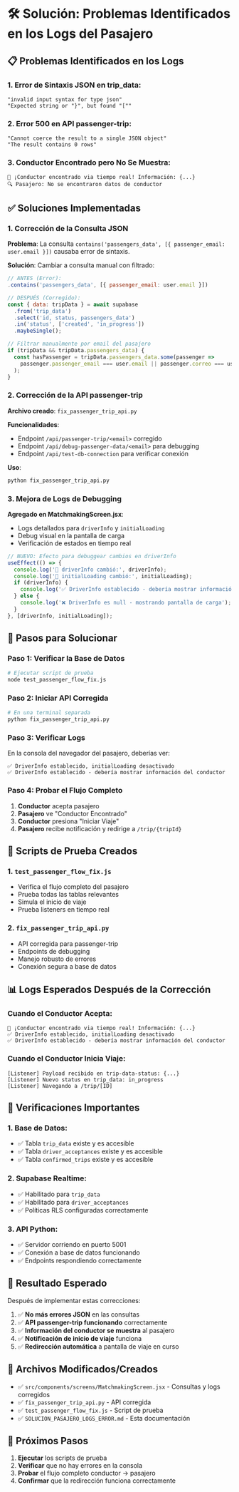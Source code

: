 # 🛠️ Solución: Problemas Identificados en los Logs del Pasajero

## 📋 **Problemas Identificados en los Logs**

### **1. Error de Sintaxis JSON en trip_data:**
```
"invalid input syntax for type json"
"Expected string or "}", but found "[""
```

### **2. Error 500 en API passenger-trip:**
```
"Cannot coerce the result to a single JSON object"
"The result contains 0 rows"
```

### **3. Conductor Encontrado pero No Se Muestra:**
```
🎉 ¡Conductor encontrado via tiempo real! Información: {...}
🔍 Pasajero: No se encontraron datos de conductor
```

## ✅ **Soluciones Implementadas**

### **1. Corrección de la Consulta JSON**

**Problema**: La consulta `contains('passengers_data', [{ passenger_email: user.email }])` causaba error de sintaxis.

**Solución**: Cambiar a consulta manual con filtrado:

```javascript
// ANTES (Error):
.contains('passengers_data', [{ passenger_email: user.email }])

// DESPUÉS (Corregido):
const { data: tripData } = await supabase
  .from('trip_data')
  .select('id, status, passengers_data')
  .in('status', ['created', 'in_progress'])
  .maybeSingle();

// Filtrar manualmente por email del pasajero
if (tripData && tripData.passengers_data) {
  const hasPassenger = tripData.passengers_data.some(passenger => 
    passenger.passenger_email === user.email || passenger.correo === user.email
  );
}
```

### **2. Corrección de la API passenger-trip**

**Archivo creado**: `fix_passenger_trip_api.py`

**Funcionalidades**:
- Endpoint `/api/passenger-trip/<email>` corregido
- Endpoint `/api/debug-passenger-data/<email>` para debugging
- Endpoint `/api/test-db-connection` para verificar conexión

**Uso**:
```bash
python fix_passenger_trip_api.py
```

### **3. Mejora de Logs de Debugging**

**Agregado en MatchmakingScreen.jsx**:
- Logs detallados para `driverInfo` y `initialLoading`
- Debug visual en la pantalla de carga
- Verificación de estados en tiempo real

```javascript
// NUEVO: Efecto para debuggear cambios en driverInfo
useEffect(() => {
  console.log('🔄 driverInfo cambió:', driverInfo);
  console.log('🔄 initialLoading cambió:', initialLoading);
  if (driverInfo) {
    console.log('✅ DriverInfo establecido - debería mostrar información del conductor');
  } else {
    console.log('❌ DriverInfo es null - mostrando pantalla de carga');
  }
}, [driverInfo, initialLoading]);
```

## 🔧 **Pasos para Solucionar**

### **Paso 1: Verificar la Base de Datos**

```bash
# Ejecutar script de prueba
node test_passenger_flow_fix.js
```

### **Paso 2: Iniciar API Corregida**

```bash
# En una terminal separada
python fix_passenger_trip_api.py
```

### **Paso 3: Verificar Logs**

En la consola del navegador del pasajero, deberías ver:

```
✅ DriverInfo establecido, initialLoading desactivado
✅ DriverInfo establecido - debería mostrar información del conductor
```

### **Paso 4: Probar el Flujo Completo**

1. **Conductor** acepta pasajero
2. **Pasajero** ve "Conductor Encontrado"
3. **Conductor** presiona "Iniciar Viaje"
4. **Pasajero** recibe notificación y redirige a `/trip/{tripId}`

## 🧪 **Scripts de Prueba Creados**

### **1. `test_passenger_flow_fix.js`**
- Verifica el flujo completo del pasajero
- Prueba todas las tablas relevantes
- Simula el inicio de viaje
- Prueba listeners en tiempo real

### **2. `fix_passenger_trip_api.py`**
- API corregida para passenger-trip
- Endpoints de debugging
- Manejo robusto de errores
- Conexión segura a base de datos

## 📊 **Logs Esperados Después de la Corrección**

### **Cuando el Conductor Acepta:**
```
🎉 ¡Conductor encontrado via tiempo real! Información: {...}
✅ DriverInfo establecido, initialLoading desactivado
✅ DriverInfo establecido - debería mostrar información del conductor
```

### **Cuando el Conductor Inicia Viaje:**
```
[Listener] Payload recibido en trip-data-status: {...}
[Listener] Nuevo status en trip_data: in_progress
[Listener] Navegando a /trip/[ID]
```

## 🚨 **Verificaciones Importantes**

### **1. Base de Datos:**
- ✅ Tabla `trip_data` existe y es accesible
- ✅ Tabla `driver_acceptances` existe y es accesible
- ✅ Tabla `confirmed_trips` existe y es accesible

### **2. Supabase Realtime:**
- ✅ Habilitado para `trip_data`
- ✅ Habilitado para `driver_acceptances`
- ✅ Políticas RLS configuradas correctamente

### **3. API Python:**
- ✅ Servidor corriendo en puerto 5001
- ✅ Conexión a base de datos funcionando
- ✅ Endpoints respondiendo correctamente

## 🎯 **Resultado Esperado**

Después de implementar estas correcciones:

1. ✅ **No más errores JSON** en las consultas
2. ✅ **API passenger-trip funcionando** correctamente
3. ✅ **Información del conductor se muestra** al pasajero
4. ✅ **Notificación de inicio de viaje** funciona
5. ✅ **Redirección automática** a pantalla de viaje en curso

## 📁 **Archivos Modificados/Creados**

- ✅ `src/components/screens/MatchmakingScreen.jsx` - Consultas y logs corregidos
- ✅ `fix_passenger_trip_api.py` - API corregida
- ✅ `test_passenger_flow_fix.js` - Script de prueba
- ✅ `SOLUCION_PASAJERO_LOGS_ERROR.md` - Esta documentación

## 🔄 **Próximos Pasos**

1. **Ejecutar** los scripts de prueba
2. **Verificar** que no hay errores en la consola
3. **Probar** el flujo completo conductor → pasajero
4. **Confirmar** que la redirección funciona correctamente

